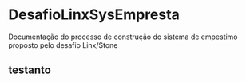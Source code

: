 # DesafioLinxSysEmpresta
Documentação do processo de construção do sistema de empestimo proposto pelo desafio Linx/Stone

## testanto

